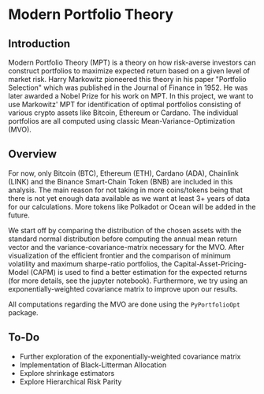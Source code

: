 # Modern Portfolio Theory

## Introduction
Modern Portfolio Theory (MPT) is a theory on how risk-averse investors can construct portfolios to maximize expected return 
based on a given level of market risk. Harry Markowitz pioneered this theory in his paper "Portfolio Selection" which was 
published in the Journal of Finance in 1952. He was later awarded a Nobel Prize for his work on MPT. In this project, we want to
use Markowitz' MPT for identification of optimal portfolios consisting of various crypto assets like Bitcoin, Ethereum or Cardano.
The individual portfolios are all computed using classic Mean-Variance-Optimization (MVO).

## Overview
For now, only Bitcoin (BTC), Ethereum (ETH), Cardano (ADA), Chainlink (LINK) and the Binance Smart-Chain Token (BNB) are included 
in this analysis. The main reason for not taking in more coins/tokens being that there is not yet enough data available as we want at 
least 3+ years of data for our calculations. More tokens like Polkadot or Ocean will be added in the future. 

We start off by comparing the distribution of the chosen assets with the standard normal distribution before computing the annual mean return
vector and the variance-covariance-matrix necessary for the MVO. After visualization of the efficient frontier and the comparison of 
minimum volatility and maximum sharpe-ratio portfolios, the Capital-Asset-Pricing-Model (CAPM) is used to find a better estimation for 
the expected returns (for more details, see the jupyter notebook). Furthermore, we try using an exponentially-weighted covariance matrix
to improve upon our results.

All computations regarding the MVO are done using the `PyPortfolioOpt` package.

## To-Do
- Further exploration of the exponentially-weighted covariance matrix
- Implementation of Black-Litterman Allocation
- Explore shrinkage estimators
- Explore Hierarchical Risk Parity
